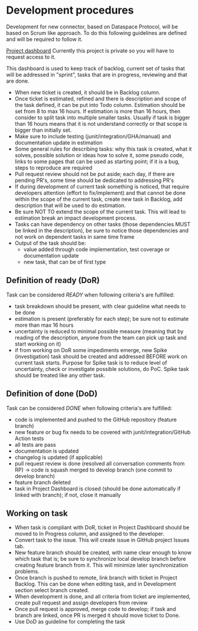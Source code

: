 # Development procedures

Development for new connector, based on Dataspace Protocol, will be based on Scrum like approach. To do this following guidelines are defined and will be required to follow it.

[Project dashboard](https://github.com/users/Engineering-Research-and-Development/projects/2)
Currently this project is private so you will have to request access to it. 

This dashboard is used to keep track of backlog, current set of tasks that will be addressed in "sprint", tasks that are in progress, reviewing and that are done.

 - When new ticket is created, it should be in Backlog column.
 - Once ticket is estimated, refined and there is description and scope of the task defined, it can be put into Todo column. Estimation should be set from 8 to max 16 hours. If estimation is more than 16 hours, then consider to split task into multiple smaller tasks. Usually if task is bigger than 16 hours means that it is not understand correctly or that scope is bigger than initially set.
 - Make sure to include testing (junit/integration/GHA/manual) and documentation update in estimation
 - Some general rules for describing tasks: why this task is created, what it solves, possible solution or ideas how to solve it, some pseudo code, links to some pages that can be used as starting point; if it is a bug, steps to reproduce are required
 - Pull request review should not be put aside; each day, if there are pending PR's, some time should be dedicated to addressing PR's
 - If during development of current task something is noticed, that require developers attention (effort to fix/implement) and that cannot be done within the scope of the current task, create new task in Backlog, add description that will be used to do estimation.
 - Be sure NOT TO extend the scope of the current task. This will lead to estimation break an impact development process.
 - Tasks can have dependency on other tasks (those dependencies MUST be linked in the description), be sure to notice those dependencies and not work on dependent tasks in same time frame
 - Output of the task should be:
    * value added through code implementation, test coverage or documentation update
    * new task, that can be of first type
 
## Definition of ready (DoR)

Task can be considered *READY* when following criteria's are fulfilled:
 
 - task breakdown should be present, with clear guideline what needs to be done
 - estimation is present (preferably for each step); be sure not to estimate more than max 16 hours
 - uncertainty is reduced to minimal possible measure (meaning that by reading of the description, anyone from the team can pick up task and start working on it)
 - if from working on DoR some impediments emerge, new Spike (investigation) task should be created and addressed BEFORE work on current task starts. Purpose for Spike task is to reduce level of uncertainty, check or investigate possible solutions, do PoC. Spike task should be treated like any other task.

## Definition of done (DoD)

Task can be considered *DONE* when following criteria's are fulfilled:
 
 - code is implemented and pushed to the GitHub repository (feature branch)
 - new feature or bug fix needs to be covered with junit/integration/GitHub Action tests
 - all tests are pass
 - documentation is updated
 - changelog is updated (if applicable)
 - pull request review is done (resolved all conversation comments from RP) -> code is squash merged to develop branch (one commit to develop branch)
 - feature branch deleted
 - task in Project Dashboard is closed (should be done automatically if linked with branch); if not, close it manually

## Working on task

 - When task is compliant with DoR, ticket in Project Dashboard should be moved to In Progress column, and assigned to the developer.
 - Convert task to the issue. This will create issue in GitHub project Issues tab.
 - New feature branch should be created, with name clear enough to know which task that is; be sure to synchronize local develop branch before creating feature branch from it. This will minimize later synchronization problems.
 - Once branch is pushed to remote, link branch with ticket in Project Backlog. This can be done when editing task, and in Development section select branch created.
 - When development is done, and all criteria from ticket are implemented, create pull request and assign developers from review
 - Once pull request is approved, merge code to develop; if task and branch are linked, once PR is merged it should move ticket to Done.
 - Use DoD as guideline for completing the task
 

